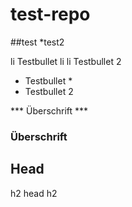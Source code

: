 # test-repo
##test
*test2

li Testbullet li
li Testbullet 2

* Testbullet *
* Testbullet 2

*** Überschrift ***

### Überschrift ###

## Head ##

h2 head h2
